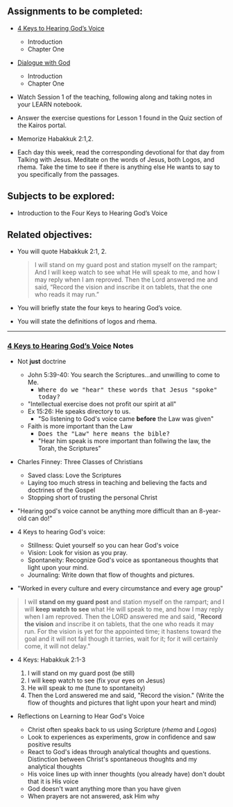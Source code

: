 ---
---

## Assignments to be completed:

- [4 Keys to Hearing God’s Voice]
  - Introduction
  - Chapter One

- [Dialogue with God]
  - Introduction
  - Chapter One

- Watch Session 1 of the teaching, following along and taking notes in your LEARN notebook.

- Answer the exercise questions for Lesson 1 found in the Quiz section of the Kairos portal.

- Memorize Habakkuk 2:1,2.

- Each day this week, read the corresponding devotional for that day from Talking with Jesus. Meditate on the words of Jesus, both Logos, and rhema. Take the time to see if there is anything else He wants to say to you specifically from the passages.

## Subjects to be explored:

- Introduction to the Four Keys to Hearing God’s Voice

## Related objectives:

- You will quote Habakkuk 2:1, 2.

  > I will stand on my guard post and station myself on the rampart; And I will keep watch to see what He will speak to me, and how I may reply when I am reproved. Then the Lord answered me and said, “Record the vision and inscribe it on tablets, that the one who reads it may run.”

- You will briefly state the four keys to hearing God’s voice.

- You will state the definitions of logos and rhema.

----

### [4 Keys to Hearing God’s Voice] Notes

- Not **just** doctrine

  - John 5:39-40: You search the Scriptures...and unwilling to come to Me.
    - <samp>Where do we "hear" these words that Jesus "spoke" today?</samp>
  - "Intellectual exercise does not profit our spirit at all"
  - Ex 15:26: He speaks directory to us.
    - "So listening to God's voice came **before** the Law was given"
  - Faith is more important than the Law
    - <samp>Does the "Law" here means the bible?</samp>
    - "Hear him speak is more important than follwing the law, the Torah, the Scriptures"

- Charles Finney: Three Classes of Christians
  - Saved class: Love the Scriptures
  - Laying too much stress in teaching and believing the facts and doctrines of the Gospel
  - Stopping short of trusting the personal Christ

- "Hearing god's voice cannot be anything more difficult than an 8-year-old can do!"

- 4 Keys to hearing God's voice:
  - Stillness: Quiet yourself so you can hear God's voice
  - Vision: Look for vision as you pray.
  - Spontaneity: Recognize God's voice as spontaneous thoughts that light upon your mind.
  - Journaling: Write down that flow of thoughts and pictures.

- "Worked in every culture and every circumstance and every age group"


> I will **stand on my guard post** and station myself on the rampart; and I will **keep watch to see** what He will speak to me, and how I may reply when I am reproved. Then the LORD answered me and said, "**Record the vision** and inscribe it on tablets, that the one who reads it may run. For the vision is yet for the appointed time; it hastens toward the goal and it will not fail though it tarries, wait for it; for it will certainly come, it will not delay."

- 4 Keys: Habakkuk 2:1-3
  1. I will stand on my guard post (be still)
  2. I will keep watch to see (fix your eyes on Jesus)
  3. He will speak to me (tune to spontaneity)
  4. Then the Lord answered me and said, "Record the vision." (Write the flow of thoughts and pictures that light upon your heart and mind)

- Reflections on Learning to Hear God's Voice
  - Christ often speaks back to us using Scripture (_rhema_ and _Logos_)
  - Look to experiences as experiments, grow in confidence and saw positive results
  - React to God's ideas through analytical thoughts and questions. Distinction between Christ's spontaneous thoughts and my analytical thoughts
  - His voice lines up with inner thoughts (you already have) don't doubt that it is His voice
  - God doesn't want anything more than you have given
  - When prayers are not answered, ask Him why

[4 Keys to Hearing God’s Voice]: https://www.cwgministries.org/store/4-keys-hearing-gods-voice-ebook
[Dialogue with God]: https://www.cwgministries.org/store/dialogue-god-ebook
[LEARN 4 Keys to Hearing God’s Voice]: https://www.cwgministries.org/store/4-keys-hearing-gods-voice-seminar-workbook-and-audiovideo-guide-ebook
[Talking with Jesus]: https://www.cwgministries.org/store/talking-jesus-ebook
[Am I Being Deceived?]: https://www.cwgministries.org/store/am-i-being-deceived-ebook
[Sea of Galilee Prayer Encounter]: https://go.cwgministries.org/galilee-cwg
